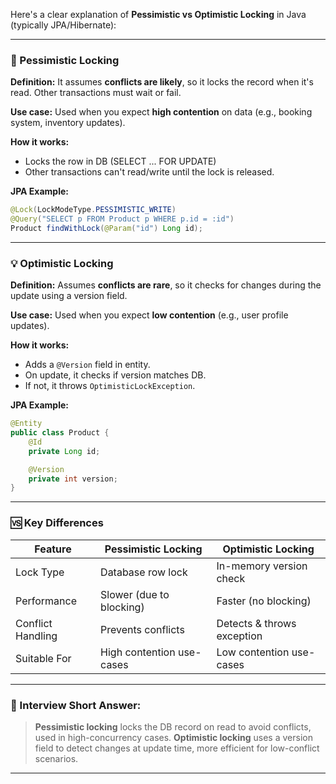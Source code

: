 Here's a clear explanation of **Pessimistic vs Optimistic Locking** in Java (typically JPA/Hibernate):

---

### 🔐 Pessimistic Locking

**Definition:**
It assumes **conflicts are likely**, so it locks the record when it's read. Other transactions must wait or fail.

**Use case:**
Used when you expect **high contention** on data (e.g., booking system, inventory updates).

**How it works:**

* Locks the row in DB (SELECT ... FOR UPDATE)
* Other transactions can't read/write until the lock is released.

**JPA Example:**

```java
@Lock(LockModeType.PESSIMISTIC_WRITE)
@Query("SELECT p FROM Product p WHERE p.id = :id")
Product findWithLock(@Param("id") Long id);
```

---

### 💡 Optimistic Locking

**Definition:**
Assumes **conflicts are rare**, so it checks for changes during the update using a version field.

**Use case:**
Used when you expect **low contention** (e.g., user profile updates).

**How it works:**

* Adds a `@Version` field in entity.
* On update, it checks if version matches DB.
* If not, it throws `OptimisticLockException`.

**JPA Example:**

```java
@Entity
public class Product {
    @Id
    private Long id;

    @Version
    private int version;
}
```

---

### 🆚 Key Differences

| Feature           | Pessimistic Locking       | Optimistic Locking         |
| ----------------- | ------------------------- | -------------------------- |
| Lock Type         | Database row lock         | In-memory version check    |
| Performance       | Slower (due to blocking)  | Faster (no blocking)       |
| Conflict Handling | Prevents conflicts        | Detects & throws exception |
| Suitable For      | High contention use-cases | Low contention use-cases   |

---

### 💬 Interview Short Answer:

> **Pessimistic locking** locks the DB record on read to avoid conflicts, used in high-concurrency cases.
> **Optimistic locking** uses a version field to detect changes at update time, more efficient for low-conflict scenarios.

---
